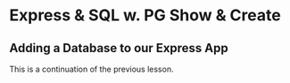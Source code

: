 # Express & SQL w. PG Show & Create

## Adding a Database to our Express App

This is a continuation of the previous lesson.
